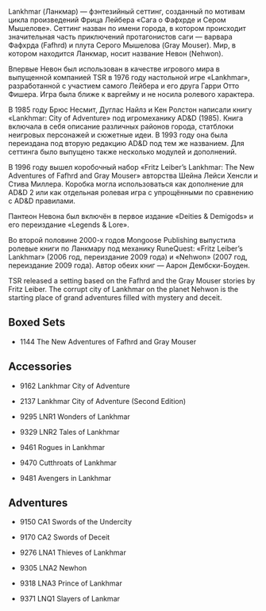 Lankhmar (Ланкмар) — фэнтезийный сеттинг, созданный по мотивам цикла
произведений Фрица Лейбера «Сага о Фафхрде и Сером Мышелове». Сеттинг назван
по имени города, в котором происходит значительная часть приключений
протагонистов саги — варвара Фафхрда (Fafhrd) и плута Серого Мышелова (Gray
Mouser). Мир, в котором находится Ланкмар, носит название Невон (Nehwon).

Впервые Невон был использован в качестве игрового мира в выпущенной компанией
TSR в 1976 году настольной игре «Lankhmar», разработанной с участием самого
Лейбера и его друга Гарри Отто Фишера. Игра была ближе к варгейму и не носила
ролевого характера.

В 1985 году Брюс Несмит, Дуглас Найлз и Кен Ролстон написали книгу «Lankhmar:
City of Adventure» под игромеханику AD&D (1985). Книга включала в себя
описание различных районов города, статблоки неигровых персонажей и сюжетные
идеи. В 1993 году она была переиздана под вторую редакцию AD&D под тем же
названием. Для сеттинга было выпущено также несколько модулей и дополнений.

В 1996 году вышел коробочный набор «Fritz Leiber’s Lankhmar: The New
Adventures of Fafhrd and Gray Mouser» авторства Шейна Лейси Хенсли и Стива
Миллера. Коробка могла использоваться как дополнение для AD&D 2 или как
отдельная ролевая игра с упрощёнными по сравнению с AD&D правилами.

Пантеон Невона был включён в первое издание «Deities & Demigods» и его
переиздание «Legends & Lore».

Во второй половине 2000-х годов Mongoose Publishing выпустила ролевые книги по
Ланкмару под механику RuneQuest: «Fritz Leiber’s Lankhmar» (2006 год,
переиздание 2009 года) и «Nehwon» (2007 год, переиздание 2009 года). Автор
обеих книг — Аарон Дембски-Боуден.

TSR released a setting based on the Fafhrd and the Gray Mouser stories by
Fritz Leiber. The corrupt city of Lankhmar on the planet Nehwon is the
starting place of grand adventures filled with mystery and deceit.

## Boxed Sets

* 1144	The New Adventures of Fafhrd and Gray Mouser

## Accessories

* 9162	Lankhmar City of Adventure
* 2137	Lankhmar City of Adventure (Second Edition) 
* 9295	LNR1 Wonders of Lankhmar
* 9329	LNR2 Tales of Lankhmar


* 9461	Rogues in Lankhmar
* 9470	Cutthroats of Lankhmar
* 9481	Avengers in Lankhmar

## Adventures

* 9150	CA1 Swords of the Undercity
* 9170	CA2 Swords of Deceit


* 9276	LNA1 Thieves of Lankhmar
* 9305	LNA2 Newhon
* 9318	LNA3 Prince of Lankhmar


* 9371	LNQ1 Slayers of Lankmar
